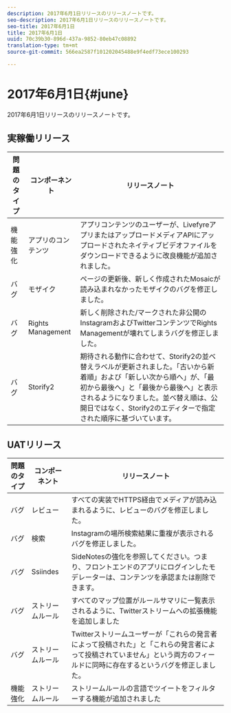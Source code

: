 ```yaml
---
description: 2017年6月1日リリースのリリースノートです。
seo-description: 2017年6月1日リリースのリリースノートです。
seo-title: 2017年6月1日
title: 2017年6月1日
uuid: 70c39b30-896d-437a-9852-80eb47c08892
translation-type: tm+mt
source-git-commit: 566ea2587f101202045488e9f4edf73ece100293

---
```



# 2017年6月1日{#june}

2017年6月1日リリースのリリースノートです。

## 実稼働リリース

| **問題のタイプ** | **コンポーネント** | **リリースノート** |
|---|---|---|
| 機能強化 | アプリのコンテンツ | アプリコンテンツのユーザーが、LivefyreアプリまたはアップロードメディアAPIにアップロードされたネイティブビデオファイルをダウンロードできるように改良機能が追加されました。 |
| バグ | モザイク | ページの更新後、新しく作成されたMosaicが読み込まれなかったモザイクのバグを修正しました。 |
| バグ | Rights Management | 新しく削除された/マークされた非公開のInstagramおよびTwitterコンテンツでRights Managementが壊れてしまうバグを修正しました。 |
| バグ | Storify2 | 期待される動作に合わせて、Storify2の並べ替えラベルが更新されました。「古いから新着順」および「新しい次から順へ」が、「最初から最後へ」と「最後から最後へ」と表示されるようになりました。並べ替え順は、公開日ではなく、Storify2のエディターで指定された順序に基づいています。 |

## UATリリース

| **問題のタイプ** | **コンポーネント** | **リリースノート** |
|---|---|---|
| バグ | レビュー | すべての実装でHTTPS経由でメディアが読み込まれるように、レビューのバグを修正しました。 |
| バグ | 検索 | Instagramの場所検索結果に重複が表示されるバグを修正しました。 |
| バグ | Ssiindes | SideNotesの強化を参照してください。つまり、フロントエンドのアプリにログインしたモデレーターは、コンテンツを承認または削除できます。 |
| バグ | ストリームルール | すべてのマップ位置がルールサマリに一覧表示されるように、Twitterストリームへの拡張機能を追加しました |
| バグ | ストリームルール | Twitterストリームユーザーが「これらの発言者によって投稿された」と「これらの発言者によって投稿されていません」という両方のフィールドに同時に存在するというバグを修正しました。 |
| 機能強化 | ストリームルール | ストリームルールの言語でツイートをフィルターする機能が追加されました |

